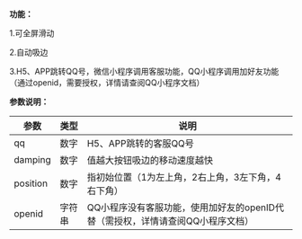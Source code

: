 **功能：**

1.可全屏滑动

2.自动吸边

3.H5、APP跳转QQ号，微信小程序调用客服功能，QQ小程序调用加好友功能（通过openid，需要授权，详情请查阅QQ小程序文档）

**参数说明：**

参数 | 类型 | 说明
------------ | ------------- | ------------
qq | 数字 | H5、APP跳转的客服QQ号
damping | 数字 | 值越大按钮吸边的移动速度越快
position | 数字 | 指初始位置（1为左上角，2右上角，3左下角，4右下角）
openid | 字符串 | QQ小程序没有客服功能，使用加好友的openID代替（需授权，详情请查阅QQ小程序文档）
